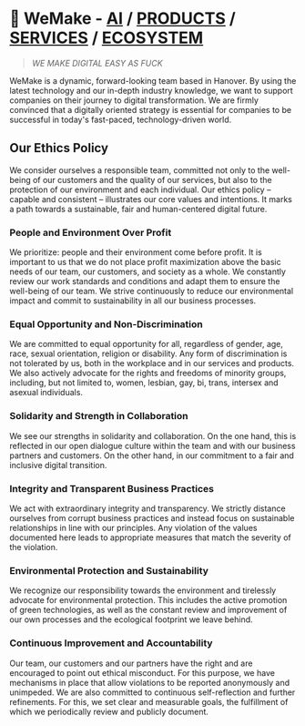 # 💙 WeMake - [AI](profile/AI.md) / [PRODUCTS](profile/PRODUCTS.md) / [SERVICES](profile/SERVICES.md) / [ECOSYSTEM](profile/ECOSYSTEM.md)

>*WE MAKE DIGITAL EASY AS FUCK*

WeMake is a dynamic, forward-looking team based in Hanover. By using the latest technology and our in-depth industry knowledge, we want to support companies on their journey to digital transformation. We are firmly convinced that a digitally oriented strategy is essential for companies to be successful in today's fast-paced, technology-driven world.

## Our Ethics Policy

We consider ourselves a responsible team, committed not only to the well-being of our customers and the quality of our services, but also to the protection of our environment and each individual. Our ethics policy – capable and consistent – illustrates our core values and intentions. It marks a path towards a sustainable, fair and human-centered digital future.

### People and Environment Over Profit

We prioritize: people and their environment come before profit. It is important to us that we do not place profit maximization above the basic needs of our team, our customers, and society as a whole. We constantly review our work standards and conditions and adapt them to ensure the well-being of our team. We strive continuously to reduce our environmental impact and commit to sustainability in
all our business processes.

### Equal Opportunity and Non-Discrimination

We are committed to equal opportunity for all, regardless of gender, age, race, sexual orientation, religion or disability. Any form of discrimination is not tolerated by us, both in the workplace and in our services and products. We also actively advocate for the rights and freedoms of minority groups, including, but not limited to, women, lesbian, gay, bi, trans, intersex and asexual individuals.

### Solidarity and Strength in Collaboration

We see our strengths in solidarity and collaboration. On the one hand, this is reflected in our open dialogue culture within the team and with our business partners and customers. On the other hand, in our commitment to a fair and inclusive digital transition.

### Integrity and Transparent Business Practices

We act with extraordinary integrity and transparency. We strictly distance ourselves from corrupt business practices and instead focus on sustainable relationships in line with our principles. Any violation of the values documented here leads to appropriate measures that match the severity of the violation.

### Environmental Protection and Sustainability

We recognize our responsibility towards the environment and tirelessly advocate for environmental protection. This includes the active promotion of green technologies, as well as the constant review and improvement of our own processes and the ecological footprint we leave behind.

### Continuous Improvement and Accountability

Our team, our customers and our partners have the right and are encouraged to point out ethical misconduct. For this purpose, we have mechanisms in place that allow violations to be reported anonymously and unimpeded. We are also committed to continuous self-reflection and further refinements. For this, we set clear and measurable goals, the fulfillment of which we periodically review and publicly
document.
